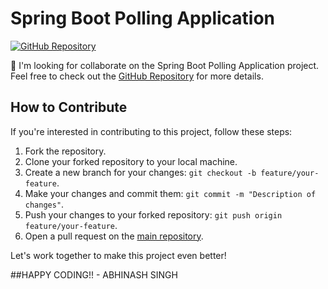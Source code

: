# Spring Boot Polling Application

[![GitHub Repository](https://img.shields.io/badge/GitHub-Repository-blueviolet.svg)](https://github.com/singh-abhinash/Spring-Boot-Polling-Application.git)

👯 I'm looking for collaborate on the Spring Boot Polling Application project. Feel free to check out the [GitHub Repository](https://github.com/singh-abhinash/Spring-Boot-Polling-Application/blob.git) for more details.

## How to Contribute

If you're interested in contributing to this project, follow these steps:

1. Fork the repository.
2. Clone your forked repository to your local machine.
3. Create a new branch for your changes: `git checkout -b feature/your-feature`.
4. Make your changes and commit them: `git commit -m "Description of changes"`.
5. Push your changes to your forked repository: `git push origin feature/your-feature`.
6. Open a pull request on the [main repository](https://github.com/singh-abhinash/Spring-Boot-Polling-Application.git).

Let's work together to make this project even better!

##HAPPY CODING!! - ABHINASH SINGH
